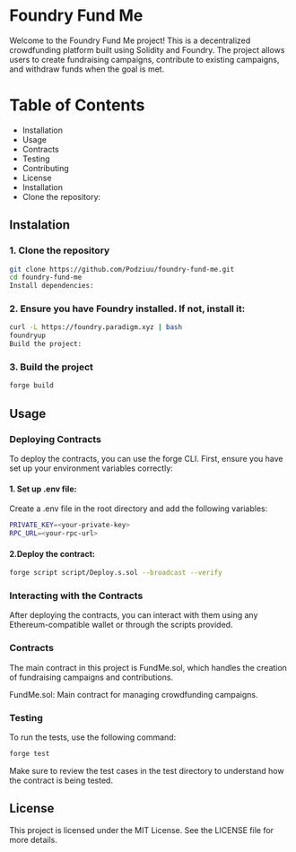 # Foundry Fund Me
Welcome to the Foundry Fund Me project! This is a decentralized crowdfunding platform built using Solidity and Foundry. The project allows users to create fundraising campaigns, contribute to existing campaigns, and withdraw funds when the goal is met.

# Table of Contents
- Installation
- Usage
- Contracts
- Testing
- Contributing
- License
- Installation
- Clone the repository:

## Instalation
### 1. Clone the repository
```bash
git clone https://github.com/Podziuu/foundry-fund-me.git
cd foundry-fund-me
Install dependencies:
```
### 2. Ensure you have Foundry installed. If not, install it:

``` bash
curl -L https://foundry.paradigm.xyz | bash
foundryup
Build the project:
```
### 3. Build the project
```bash
forge build
```

## Usage
### Deploying Contracts
To deploy the contracts, you can use the forge CLI. First, ensure you have set up your environment variables correctly:
#### 1. Set up .env file:

Create a .env file in the root directory and add the following variables:

```bash
PRIVATE_KEY=<your-private-key>
RPC_URL=<your-rpc-url>
```
#### 2.Deploy the contract:

```bash
forge script script/Deploy.s.sol --broadcast --verify
```

### Interacting with the Contracts
After deploying the contracts, you can interact with them using any Ethereum-compatible wallet or through the scripts provided.

### Contracts
The main contract in this project is FundMe.sol, which handles the creation of fundraising campaigns and contributions.

FundMe.sol: Main contract for managing crowdfunding campaigns.
### Testing
To run the tests, use the following command:

```bash
forge test
```
Make sure to review the test cases in the test directory to understand how the contract is being tested.

## License
This project is licensed under the MIT License. See the LICENSE file for more details.
